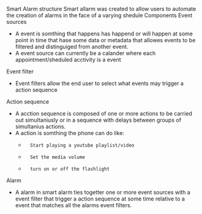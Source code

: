 Smart Alarm structure
Smart allarm was created to allow users to automate the creation of alarms in the face of a varying shedule
Components
Event sources
-	A event is somthing that happens has happend or will happen at some point in time that hase some data or metadata that allowes events to be filtered and distinguiged from another event.
-	A event source can currently be a calander where each appointment/sheduled acctivity is a event

Event filter
-	Event filters allow the end user to select what events may trigger a action sequence

Action sequence
-	A acction sequence is composed of one or more actions to be carried out simultaniusly or in a sequence with delays between groups of simultanius actions.
-	A action is somthing the phone can do like:
    -		Start playing a youtube playlist/video
    -		Set the media volume
    -		turn on or off the flashlight

Alarm
-	A alarm in smart alarm ties togetter one or more event sources with a event filter that trigger a action sequence at some time relative to a event that matches all the alarms event filters.
